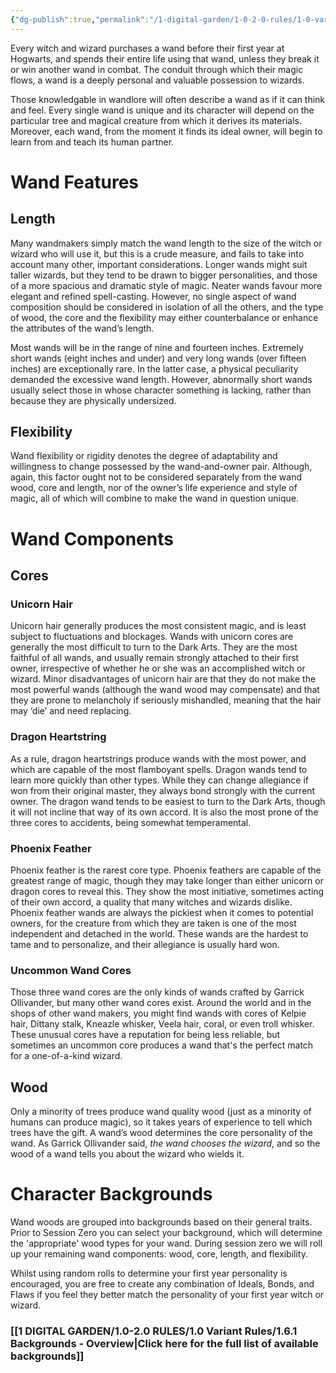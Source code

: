 ```yaml
---
{"dg-publish":true,"permalink":"/1-digital-garden/1-0-2-0-rules/1-0-variant-rules/1-6-the-wand-chooses-the-wizard/"}
---
```


Every witch and wizard purchases a wand before their first year at Hogwarts, and
spends their entire life using that wand, unless they break it or win another wand in combat. The conduit through which their magic flows, a wand is a deeply personal and valuable possession to wizards. 

Those knowledgable in wandlore will often describe a wand as if it can think and feel. Every single wand is unique and its character will depend on the particular tree and magical creature from which it derives its materials. Moreover, each wand, from the moment it finds its ideal owner, will begin to learn from and teach its human partner.

# Wand Features

## Length

Many wandmakers simply match the wand length to the size of the witch or wizard who will use it, but this is a crude measure, and fails to take into account many other, important considerations. Longer wands might suit taller wizards, but they tend to be drawn to bigger personalities, and those of a more spacious and dramatic style of magic. Neater wands favour more elegant and refined spell-casting. However, no single aspect of wand composition should be considered in isolation of all the others, and the type of wood, the core and the flexibility may either counterbalance or enhance the attributes of the wand’s length.

Most wands will be in the range of nine and fourteen inches. Extremely short wands (eight inches and under) and very long wands (over fifteen inches) are exceptionally rare. In the latter case, a physical peculiarity demanded the excessive wand length. However, abnormally short wands usually select those in whose character something is lacking, rather than because they are physically undersized.

## Flexibility

Wand flexibility or rigidity denotes the degree of adaptability and willingness to change possessed by the wand-and-owner pair. Although, again, this factor ought not to be considered separately from the wand wood, core and length, nor of the owner’s life experience and style of magic, all of which will combine to make the wand in question unique.

# Wand Components

## Cores

### Unicorn Hair

Unicorn hair generally produces the most consistent magic, and is least subject to fluctuations and blockages. Wands with unicorn cores are generally the most difficult to turn to the Dark Arts. They are the most faithful of all wands, and usually remain strongly attached to their first owner, irrespective of whether he or she was an accomplished witch or wizard. Minor disadvantages of unicorn hair are that they do not make the most powerful wands (although the wand wood may compensate) and that they are prone to melancholy if seriously mishandled, meaning that the hair may ‘die’ and need replacing.

### Dragon Heartstring

As a rule, dragon heartstrings produce wands with the most power, and which are capable of the most flamboyant spells. Dragon wands tend to learn more quickly than other types. While they can change allegiance if won from their original master, they always bond strongly with the current owner. The dragon wand tends to be easiest to turn to the Dark Arts, though it will not incline that way of its own accord. It is also the most prone of the three cores to accidents, being somewhat temperamental.

### Phoenix Feather

Phoenix feather is the rarest core type. Phoenix feathers are capable of the greatest range of magic, though they may take longer than either unicorn or dragon cores to reveal this. They show the most initiative, sometimes acting of their own accord, a quality that many witches and wizards dislike. Phoenix feather wands are always the pickiest when it comes to potential owners, for the creature from which they are taken is one of the most independent and detached in the world. These wands are the hardest to tame and to personalize, and their allegiance is usually hard won.

### Uncommon Wand Cores

Those three wand cores are the only kinds of wands crafted by Garrick Ollivander, but many other wand cores exist. Around the world and in the shops of other wand makers, you might find wands with cores of Kelpie hair, Dittany stalk, Kneazle whisker, Veela hair, coral, or even troll whisker. These unusual cores have a reputation for being less reliable, but sometimes an uncommon core produces a wand that's the perfect match for a one-of-a-kind wizard.

## Wood

Only a minority of trees produce wand quality wood (just as a minority of humans can produce magic), so it takes years of experience to tell which trees have the gift. A wand’s wood determines the core personality of the wand. As Garrick Ollivander said, *the wand chooses the wizard*, and so the wood of a wand tells you about the wizard who wields it.

# Character Backgrounds

Wand woods are grouped into backgrounds based on their general traits. Prior to Session Zero you can select your background, which will determine the 'appropriate' wood types for your wand. During session zero we will roll up your remaining wand components: wood, core, length, and flexibility. 

Whilst using random rolls to determine your first year personality is encouraged, you are free to create any combination of Ideals, Bonds, and Flaws if you feel they better match the personality of your first year witch or wizard.

### [[1 DIGITAL GARDEN/1.0-2.0 RULES/1.0 Variant Rules/1.6.1 Backgrounds - Overview\|Click here for the full list of available backgrounds]]



